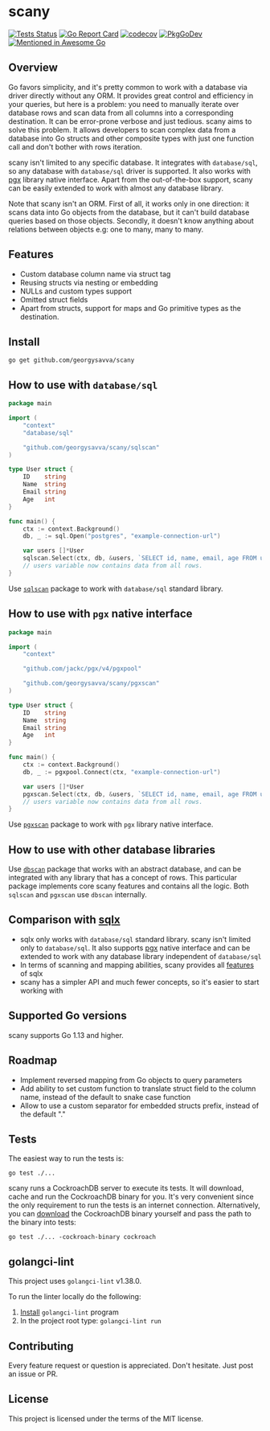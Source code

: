 # scany

[![Tests Status](https://github.com/georgysavva/scany/actions/workflows/test.yml/badge.svg?branch=master)](https://github.com/georgysavva/scany/actions/workflows/test.yml)
[![Go Report Card](https://goreportcard.com/badge/github.com/georgysavva/scany)](https://goreportcard.com/report/github.com/georgysavva/scany)
[![codecov](https://codecov.io/gh/georgysavva/scany/branch/master/graph/badge.svg)](https://codecov.io/gh/georgysavva/scany)
[![PkgGoDev](https://pkg.go.dev/badge/github.com/georgysavva/scany)](https://pkg.go.dev/github.com/georgysavva/scany)
[![Mentioned in Awesome Go](https://awesome.re/mentioned-badge.svg)](https://github.com/avelino/awesome-go)  

## Overview

Go favors simplicity, and it's pretty common to work with a database via driver directly without any ORM.
It provides great control and efficiency in your queries, but here is a problem: 
you need to manually iterate over database rows and scan data from all columns into a corresponding destination.
It can be error-prone verbose and just tedious. 
scany aims to solve this problem. 
It allows developers to scan complex data from a database into Go structs and other composite types 
with just one function call and don't bother with rows iteration.

scany isn't limited to any specific database. It integrates with `database/sql`, 
so any database with `database/sql` driver is supported. 
It also works with [pgx](https://github.com/jackc/pgx) library native interface. 
Apart from the out-of-the-box support, scany can be easily extended to work with almost any database library.

Note that scany isn't an ORM. First of all, it works only in one direction: 
it scans data into Go objects from the database, but it can't build database queries based on those objects.
Secondly, it doesn't know anything about relations between objects e.g: one to many, many to many.

## Features

* Custom database column name via struct tag
* Reusing structs via nesting or embedding 
* NULLs and custom types support
* Omitted struct fields
* Apart from structs, support for maps and Go primitive types as the destination.

## Install

```
go get github.com/georgysavva/scany
```

## How to use with `database/sql`

```go
package main

import (
	"context"
	"database/sql"

	"github.com/georgysavva/scany/sqlscan"
)

type User struct {
	ID    string
	Name  string
	Email string
	Age   int
}

func main() {
	ctx := context.Background()
	db, _ := sql.Open("postgres", "example-connection-url")

	var users []*User
	sqlscan.Select(ctx, db, &users, `SELECT id, name, email, age FROM users`)
	// users variable now contains data from all rows.
}
```

Use [`sqlscan`](https://pkg.go.dev/github.com/georgysavva/scany/sqlscan) 
package to work with `database/sql` standard library. 


## How to use with `pgx` native interface

```go
package main

import (
	"context"

	"github.com/jackc/pgx/v4/pgxpool"

	"github.com/georgysavva/scany/pgxscan"
)

type User struct {
	ID    string
	Name  string
	Email string
	Age   int
}

func main() {
	ctx := context.Background()
	db, _ := pgxpool.Connect(ctx, "example-connection-url")

	var users []*User
	pgxscan.Select(ctx, db, &users, `SELECT id, name, email, age FROM users`)
	// users variable now contains data from all rows.
}
```

Use [`pgxscan`](https://pkg.go.dev/github.com/georgysavva/scany/pgxscan) 
package to work with `pgx` library native interface. 

## How to use with other database libraries

Use [`dbscan`](https://pkg.go.dev/github.com/georgysavva/scany/dbscan) package that works with an abstract database, 
and can be integrated with any library that has a concept of rows. 
This particular package implements core scany features and contains all the logic.
Both `sqlscan` and `pgxscan` use `dbscan` internally.

## Comparison with [sqlx](https://github.com/jmoiron/sqlx)

* sqlx only works with `database/sql` standard library. scany isn't limited only to `database/sql`. 
  It also supports [pgx](https://github.com/jackc/pgx) native interface and can be extended to work with any database library independent of `database/sql`
* In terms of scanning and mapping abilities, scany provides all [features](https://github.com/georgysavva/scany#features) of sqlx
* scany has a simpler API and much fewer concepts, so it's easier to start working with

## Supported Go versions 

scany supports Go 1.13 and higher.

## Roadmap   

* Implement reversed mapping from Go objects to query parameters
* Add ability to set custom function to translate struct field to the column name, 
instead of the default to snake case function 
* Allow to use a custom separator for embedded structs prefix, instead of the default "."

## Tests

The easiest way to run the tests is:
```
go test ./...
``` 
scany runs a CockroachDB server to execute its tests.
It will download, cache and run the CockroachDB binary for you.
It's very convenient since the only requirement to run the tests is an internet connection. 
Alternatively, 
you can [download](https://www.cockroachlabs.com/docs/v20.2/install-cockroachdb-mac) the CockroachDB binary yourself 
and pass the path to the binary into tests: 
```
go test ./... -cockroach-binary cockroach
```

## golangci-lint

This project uses `golangci-lint` v1.38.0.

To run the linter locally do the following:
1. [Install](https://golangci-lint.run/usage/install/) `golangci-lint` program
2. In the project root type: `golangci-lint run`

## Contributing 

Every feature request or question is appreciated. Don't hesitate. Just post an issue or PR.

## License

This project is licensed under the terms of the MIT license.
